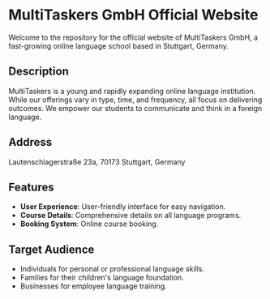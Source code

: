 # MultiTaskers GmbH Official Website

Welcome to the repository for the official website of MultiTaskers GmbH, a fast-growing online language school based in Stuttgart, Germany.

## Description

MultiTaskers is a young and rapidly expanding online language institution. While our offerings vary in type, time, and frequency, all focus on delivering outcomes. We empower our students to communicate and think in a foreign language.

## Address

Lautenschlagerstraße 23a,
70173 Stuttgart,
Germany

## Features

- **User Experience**: User-friendly interface for easy navigation.
- **Course Details**: Comprehensive details on all language programs.
- **Booking System**: Online course booking.

## Target Audience

- Individuals for personal or professional language skills.
- Families for their children's language foundation.
- Businesses for employee language training.
